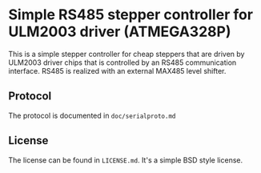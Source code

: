 # Simple RS485 stepper controller for ULM2003 driver (ATMEGA328P)

This is a simple stepper controller for cheap steppers that are driven by
ULM2003 driver chips that is controlled by an RS485 communication interface.
RS485 is realized with an external MAX485 level shifter.

## Protocol

The protocol is documented in ```doc/serialproto.md```

## License

The license can be found in ```LICENSE.md```. It's a simple BSD style license.
